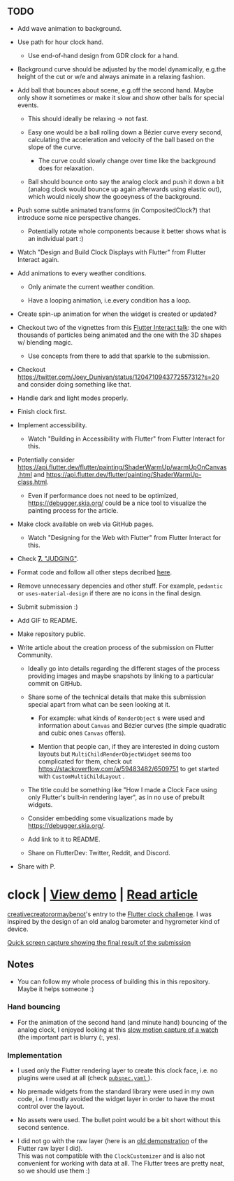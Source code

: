 ## TODO

* Add wave animation to background.

* Use path for hour clock hand.

  + Use end-of-hand design from GDR clock for a hand.

* Background curve should be adjusted by the model dynamically, e.g.the height of the cut or w/e and always animate in a relaxing fashion.

* Add ball that bounces about scene, e.g.off the second hand. Maybe only show it sometimes or make it slow and show other balls for special events.

  + This should ideally be relaxing -> not fast.

  + Easy one would be a ball rolling down a Bézier curve every second, calculating the acceleration and velocity of the ball based on the slope of the curve.

    - The curve could slowly change over time like the background does for relaxation.

  + Ball should bounce onto say the analog clock and push it down a bit (analog clock would bounce up again afterwards using elastic out), which would nicely show the gooeyness of the background.

* Push some subtle animated transforms (in CompositedClock?) that introduce some nice perspective changes.

  + Potentially rotate whole components because it better shows what is an individual part :)

* Watch "Design and Build Clock Displays with Flutter" from Flutter Interact again.

* Add animations to every weather conditions.

  + Only animate the current weather condition.

  + Have a looping animation, i.e.every condition has a loop.

* Create spin-up animation for when the widget is created or updated? 

* Checkout two of the vignettes from this [Flutter Interact talk](https://youtu.be/1AxXF038-lY): the one with thousands of particles being animated and the one with the 3D shapes w/ blending magic.

  + Use concepts from there to add that sparkle to the submission.

* Checkout https://twitter.com/Joey_Dunivan/status/1204710943772557312?s=20 and consider doing something like that.

* Handle dark and light modes properly.

* Finish clock first.

* Implement accessibility.

  + Watch "Building in Accessibility with Flutter" from Flutter Interact for this.

* Potentially consider https://api.flutter.dev/flutter/painting/ShaderWarmUp/warmUpOnCanvas.html and https://api.flutter.dev/flutter/painting/ShaderWarmUp-class.html.

  + Even if performance does not need to be optimized, https://debugger.skia.org/ could be a nice tool to visualize the painting process for the article.

* Make clock available on web via GitHub pages.

  + Watch "Designing for the Web with Flutter" from Flutter Interact for this.

* Check [**7.** "JUDGING"](https://docs.google.com/document/d/1ybyQCK8Sy7vrD9wuc6pbgwVkyrVZ7Rd_41r5NXGqlt8/edit?usp=sharing).

* Format code and follow all other steps decribed [here](https://flutter.dev/clock#submissions).

* Remove unnecessary depencies and other stuff. For example, `pedantic` or `uses-material-design` if there are no icons in the final design.

* Submit submission :)

* Add GIF to README.

* Make repository public.

* Write article about the creation process of the submission on Flutter Community.

  + Ideally go into details regarding the different stages of the process providing images and maybe snapshots by linking to a particular commit on GitHub.

  + Share some of the technical details that make this submission special apart from what can be seen looking at it.

    - For example: what kinds of `RenderObject` s were used and information about `Canvas` and Bézier curves (the simple quadratic and cubic ones `Canvas` offers).

    - Mention that people can, if they are interested in doing custom layouts but `MultiChildRenderObjectWidget` seems too complicated for them, check out https://stackoverflow.com/a/59483482/6509751 to get started with `CustomMultiChildLayout` .

  + The title could be something like "How I made a Clock Face using only Flutter's built-in rendering layer", as in no use of prebuilt widgets.

  + Consider embedding some visualizations made by https://debugger.skia.org/.

  + Add link to it to README.

  + Share on FlutterDev: Twitter, Reddit, and Discord.

* Share with P.

# clock | [View demo](https://creativecreatorormaybenot.github.io/clock) | [Read article](https://medium.com/flutter-community/)

[creativecreatorormaybenot](https://github.com/creativecreatorormaybenot)'s entry to the [Flutter clock challenge](https://flutter.dev/clock).
I was inspired by the design of an old analog barometer and hygrometer kind of device.

[Quick screen capture showing the final result of the submission]()

## Notes

* You can follow my whole process of building this in this repository. Maybe it helps someone :)

### Hand bouncing

* For the animation of the second hand (and minute hand) bouncing of the analog clock, I enjoyed looking at this [slow motion capture of a watch](https://youtu.be/tyl7-gHRBX8?t=29) (the important part is blurry (:, yes).

### Implementation

* I used only the Flutter rendering layer to create this clock face, i.e.</div> no plugins were used at all (check [ `pubspec.yaml` ](https://github.com/creativecreatorormaybenot/clock/blob/master/gdr_clock/pubspec.yaml)).

* No premade widgets from the standard library were used in my own code, i.e. I mostly avoided the widget layer in order to have the most control over the layout.

* No assets were used. The bullet point would be a bit short without this second sentence.

* I did not go with the raw layer (here is an [old demonstration](https://github.com/creativecreatorormaybenot/pong) of the Flutter raw layer I did).<br>This was not compatible with the `ClockCustomizer` and is also not convenient for working with data at all. The Flutter trees are pretty neat, so we should use them :)

